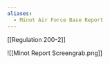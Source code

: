 ```yaml
---
aliases:
  - Minot Air Force Base Report
---
```

[[Regulation 200-2]]


![[Minot Report Screengrab.png]]